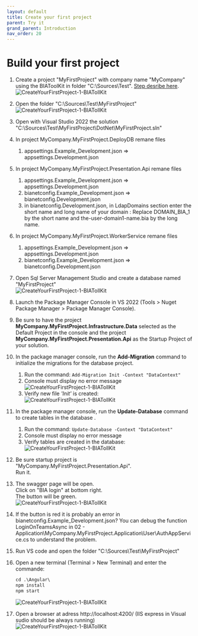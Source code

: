 ```yaml
---
layout: default
title: Create your first project
parent: Try it
grand_parent: Introduction
nav_order: 20
---
```


# Build your first project

1. Create a project "MyFirstProject" with company name "MyCompany" using the BIAToolKit in folder "C:\Sources\Test". [Step desribe here](../../30-DeveloperGuide/50-BIAToolKit/20-CreateProject.md).  
  ![CreateYourFirstProject-1-BIATollKit](../../Images/GettingStarted/CreateYourFirstProject-1-BIATollKit.PNG)

2. Open the folder "C:\Sources\Test\MyFirstProject"   
   ![CreateYourFirstProject-1-BIATollKit](../../Images/GettingStarted/CreateYourFirstProject-2-Files.PNG)

3. Open with Visual Studio 2022 the solution "C:\Sources\Test\MyFirstProject\DotNet\MyFirstProject.sln"
   
4. In project MyCompany.MyFirstProject.DeployDB remane files 
   1. appsettings.Example_Development.json => appsettings.Development.json

5. In project MyCompany.MyFirstProject.Presentation.Api remane files 
   1. appsettings.Example_Development.json => appsettings.Development.json
   2. bianetconfig.Example_Development.json => bianetconfig.Development.json
   3. in bianetconfig.Development.json, in LdapDomains section enter the short name and long name of your domain : Replace DOMAIN_BIA_1 by the short name and the-user-domain1-name.bia by the long name.

6. In project MyCompany.MyFirstProject.WorkerService remane files 
   1. appsettings.Example_Development.json => appsettings.Development.json
   2. bianetconfig.Example_Development.json => bianetconfig.Development.json
   
7. Open Sql Server Management Studio and create a database named "MyFirstProject"   
   ![CreateYourFirstProject-1-BIATollKit](../../Images/GettingStarted/CreateYourFirstProject-3-Database.PNG)

8. Launch the Package Manager Console in VS 2022 (Tools > Nuget Package Manager > Package Manager Console).

9.  Be sure to have the project **MyCompany.MyFirstProject.Infrastructure.Data** selected as the Default Project in the console and the project **MyCompany.MyFirstProject.Presentation.Api** as the Startup Project of your solution.

10. In the package manager console, run the **Add-Migration** command to initialize the migrations for the database project. 
    1.  Run the command: `Add-Migration Init -Context "DataContext"`
    2.  Console must display no error message   
      ![CreateYourFirstProject-1-BIATollKit](../../Images/Tuto/AddMigrationInit.PNG)   
    3.  Verify new file *'Init'* is created:    
      ![CreateYourFirstProject-1-BIATollKit](../../Images/Tuto/AddMigrationInitFile.PNG)  

11. In the package manager console, run the **Update-Database** command to create tables in the database . 
    1.  Run the command: `Update-Database -Context "DataContext"`
    2.  Console must display no error message
    3.  Verify tables are created in the database:   
    ![CreateYourFirstProject-1-BIATollKit](../../Images/GettingStarted/CreateYourFirstProject-4-Tables.PNG)

12. Be sure startup project is "MyCompany.MyFirstProject.Presentation.Api".   
Run it. 
    
13. The swagger page will be open.  
Click on "BIA login" at bottom right.  
The button will be green.  
    ![CreateYourFirstProject-1-BIATollKit](../../Images/GettingStarted/CreateYourFirstProject-5-Swagger.PNG)
    
14. If the button is red it is probably an error in bianetconfig.Example_Development.json? You can debug the function LoginOnTeamsAsync in 02 - Application\MyCompany.MyFirstProject.Application\User\AuthAppService.cs to understand the problem.

15. Run VS code and open the folder "C:\Sources\Test\MyFirstProject"
    
16. Open a new terminal (Terminal > New Terminal) and enter the commande:
    ```ps
    cd .\Angular\
    npm install
    npm start
    ```
    ![CreateYourFirstProject-1-BIATollKit](../../Images/GettingStarted/CreateYourFirstProject-6-VSCode.PNG)

17. Open a browser at adress http://localhost:4200/ (IIS express in Visual sudio should be always running)  
    ![CreateYourFirstProject-1-BIATollKit](../../Images/GettingStarted/CreateYourFirstProject-7-Application.PNG)